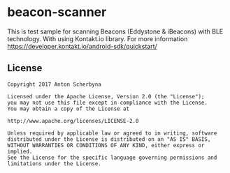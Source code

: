 # beacon-scanner
This is test sample for scanning Beacons (Eddystone &amp; iBeacons) with BLE technology. With using Kontakt.io library. For more information https://developer.kontakt.io/android-sdk/quickstart/

## License 
```
Copyright 2017 Anton Scherbyna

Licensed under the Apache License, Version 2.0 (the "License");
you may not use this file except in compliance with the License.
You may obtain a copy of the License at

http://www.apache.org/licenses/LICENSE-2.0

Unless required by applicable law or agreed to in writing, software
distributed under the License is distributed on an "AS IS" BASIS,
WITHOUT WARRANTIES OR CONDITIONS OF ANY KIND, either express or implied.
See the License for the specific language governing permissions and
limitations under the License.
```
